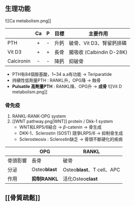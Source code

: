 ## 生理功能
![[Ca metabolism.png]]

|            | Ca | P | **目標** | 主要作用                  |
|------------|:--:|:-:|------|--------------------------|
| PTH        |  + | - | 升鈣 | 破骨、Vit D3、腎留鈣排磷  |
| Vit D3     |  + | + | 長骨 | 腸吸收 (Calbindin D-28K) |
| Calcironin |  - | - | 降鈣 | 抑破骨                   |            |
- PTH有84個胺基酸，1~34 a.a有功能 -> Teriparatide
- 持續性低劑量PTH : RANKL升，OPG降 -> 蝕骨
- **Pulsatile 高劑量PTH** : RANKL降、OPG升 -> **成骨**
![[Vit D metabolism.png]]
### 骨免疫
1. RANKL-RANK-OPG system
2. [[WNT pathway.png|WNT]] protein / Dkk-1 system
	- WNT和LRP5/6結合 -> $\beta$-catenin -> 骨生成
	- DKK-1、Sclerostin (SOST) 競爭LRP5/6 -> 抑制骨生成
	- Sclerosteosis : Sclerostin缺乏 -> 骨頭不斷硬化的疾病

|          | OPG        | RANKL                   |
|----------|------------|-------------------------|
| 骨頭影響 | 長骨       | 破骨                    |
| 分泌     | Osteo**blast** | Osteo**blast**、T cell、APC |
| 作用     | **抑制RANKL**  | 活化Osteo**clast**          |
## [[骨質疏鬆]]